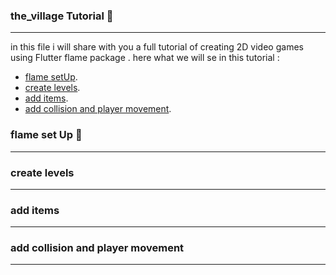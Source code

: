 ### the_village Tutorial 👾
-----
in this file i will share with you a full tutorial of creating 2D video games
using Flutter flame package .
here what we will se in this tutorial :
 - [flame setUp](#flame_set_up).
 - [create levels](#create_levels).
 - [add items](#add_items).
 - [add collision and player movement](#add_collision_and_player_movement).


### flame set Up 👋
-----
### create levels
-----
### add items
-----
### add collision and player movement
----